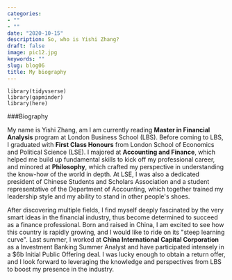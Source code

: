```yaml
---
categories:
- ""
- ""
date: "2020-10-15"
description: So, who is Yishi Zhang?
draft: false
image: pic12.jpg
keywords: ""
slug: blog06
title: My biography
---
```


```{r load-libraries, warning=FALSE, message=FALSE, echo=FALSE}
library(tidyvserse)
library(gapminder)
library(here)
```

###Biography

My name is Yishi Zhang, am I am currently reading **Master in Financial Analysis** program at London Business School (LBS). Before coming to LBS, I graduated with **First Class Honours** from London School of Economics and Political Science (LSE). I majored at **Accounting and Finance**, which helped me build up fundamental skills to kick off my professional career, and minored at **Philosophy**, which crafted my perspective in understanding the know-how of the world in depth. At LSE, I was also a dedicated president of Chinese Students and Scholars Association and a student representative of the Department of Accounting, which together trained my leadership style and my ability to stand in other people's shoes. 

After discovering multiple fields, I find myself deeply fascinated by the very smart ideas in the financial industry, thus become determined to succeed as a finance professional. Born and raised in China, I am excited to see how this country is rapidly growing, and I would like to ride on its "steep learning curve". Last summer, I worked at **China International Capital Corporation** as a Investment Banking Summer Analyst and have participated intensely in a $6b Initial Public Offering deal. I was lucky enough to obtain a return offer, and I look forward to leveraging the knowledge and perspectives from LBS to boost my presence in the industry. 
